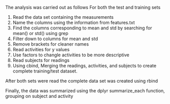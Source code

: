 The analysis was carried out as follows
For both the test and training sets
  1. Read the data set containing the measurements
  2. Name the columns using the information from features.txt
  3. Find the columns corresponding to mean and std by searching for mean() or std() using grep
  4. Filter down to columns for mean and std
  5. Remove brackets for cleaner names
  6. Read activities for y values
  7. Use factors to changle activities to be more descriptive
  8. Read subjects for readings
  9. Using cbind, Merging the readings, activities, and subjects to create complete training/test dataset.

After both sets were read the complete data set was created using rbind

Finally, the data was summarized  using the dplyr summarize_each function, grouping on subject and activity

